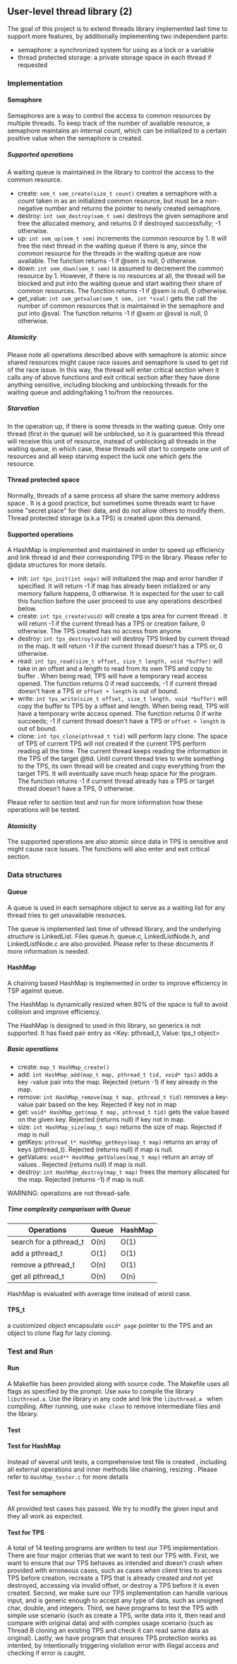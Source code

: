 ## User-level thread library (2)

The goal of this project is to extend threads library implemented last time
to support more features, by additionally implementing two independent parts:

* semaphore: a synchronized system for using as a lock or a variable
* thread protected storage: a private storage space in each thread if requested

### Implementation

#### Semaphore

Semaphores are a way to control the access to common resources by multiple
threads. To keep track of the number of available resource, a semaphore
maintains an internal count, which can be initialized to a certain
positive value when the semaphore is created.

##### Supported operations

A waiting queue is maintained in the library to control the access to the
common resource.

* create: `sem_t sem_create(size_t count)` creates a semaphore with a count
taken in as an initialized common resource, but must be a non-negative number
and returns the pointer to newly created semaphore.
* destroy: `int sem_destroy(sem_t sem)` destroys the given semaphore and free
the allocated memory, and returns 0 if destroyed successfully; -1 otherwise.
* up: `int sem_up(sem_t sem)` increments the common resource by 1. It will
free the next thread in the waiting queue if there is any, since the common
resource for the threads in the waiting queue are now available. The function
returns -1 if @sem is null, 0 otherwise.
* down: `int sem_down(sem_t sem)` is assumed to decrement the common
resource by 1. However, if there is no resources at all, the thread will be
blocked and put into the waiting queue and start waiting their share of
common resources. The function returns -1 if @sem is null, 0 otherwise.
* get_value: `int sem_getvalue(sem_t sem, int *sval)` gets the call the
number of common resources that is maintained in the semaphore and put into
@sval. The function returns -1 if @sem or @sval is null, 0 otherwise.

##### Atomicity

Please note all operations described above with semaphore is atomic since
shared resources might cause race issues and semaphore is used to get rid of
the race issue. In this way, the thread will enter critical section when it
calls any of above functions and exit critical section after they have done
anything sensitive, including blocking and unblocking threads for the waiting
queue and adding/taking 1 to/from the resources.

##### Starvation

In the operation up, if there is some threads in the waiting queue. Only one
thread (first in the queue) will be unblocked, so it is guaranteed this
thread will receive this unit of resource, instead of unblocking all threads
in the waiting queue, in which case, these threads will start to compete one
unit of resources and all keep starving expect the luck one which gets the
resource.

#### Thread protected space

Normally, threads of a same process all share the same memory address space
. It is a good practice, but sometimes some threads want to have some "secret
place" for their data, and do not allow others to modify them. Thread protected
storage (a.k.a TPS) is created upon this demand.

#### Supported operations

A HashMap is implemented and maintained in order to speed up efficiency and
link thread id and their corresponding TPS in the library. Please refer to
@data structures for more details.

* init: `int tps_init(int segv)` will initialized the map and error handler
if specified. It will return -1 if map has already been initialized or any
memory failure happens, 0 otherwise. It is expected for the user to call this
function before the user proceed to use any operations described below.
* create: `int tps_create(void)` will create a tps area for current thread
. It will return -1 if the current thread has a TPS or creation failure, 0
otherwise. The TPS created has no access from anyone.
* destroy: `int tps_destroy(void)` will destroy TPS linked by current thread
in the map. It will return -1 if the current thread doesn't has a TPS or, 0
otherwise.
* read: `int tps_read(size_t offset, size_t length, void *buffer)` will
take in an offset and a length to read from its own TPS and copy to buffer
. When being read, TPS will have a temporary read access opened. The function
returns 0 if read succeeds; -1 if current thread doesn't have a TPS or
 `offset + length` is out of bound.
* write: `int tps_write(size_t offset, size_t length, void *buffer)` will
copy the buffer to TPS by a offset and length. When being read, TPS will have
a temporary write access opened. The function returns 0 if write succeeds; -1
if current thread doesn't have a TPS or `offset + length` is out of bound.
* clone: `int tps_clone(pthread_t tid)` will perform lazy clone. The space of
TPS of current TPS will not created if the current TPS perform reading all
the time. The current thread keeps reading the information in the TPS of the
target @tid. Until current thread tries to write something to the TPS, its own 
thread will be created and copy everything from the target TPS. It will 
eventually save much heap space for the program. The function returns -1 if
current thread already has a TPS or target thread doesn't have a TPS, 0
otherwise.

Please refer to section test and run for more information how these
operations will be tested.

#### Atomicity

The supported operations are also atomic since data in TPS is sensitive and
might cause race issues. The functions will also enter and exit critical
section.

### Data structures

#### Queue

A queue is used in each semaphore object to serve as a waiting list for any
thread tries to get unavailable resources.

The queue is implemented last time of uthread library, and the underlying
structure is LinkedList. Files queue.h, queue.c, LinkedListNode.h, and
LinkedListNode.c are also provided. Please refer to these documents if more
 information is needed.

#### HashMap

A chaining based HashMap is implemented in order to improve efficiency in TSP
against queue.

The HashMap is dynamically resized when 80% of the space is full to avoid
 collision and improve efficiency.

The HashMap is designed to used in this library, so generics is not supported.
It has fixed pair entry as <Key: pthread_t, Value: tps_t object>

##### Basic operations
* create: `map_t HashMap_create()`
* add: `int HashMap_add(map_t map, pthread_t tid, void* tps)` adds a key
-value pair into the map. Rejected (return -1) if key already in the map.
* remove: `int HashMap_remove(map_t map, pthread_t tid)` removes a key-value
 pair based on the key. Rejected if key not in map
* get: `void* HashMap_get(map_t map, pthread_t tid)` gets the value based on
 the given key. Rejected (returns null) if key not in map.
* size: `int HashMap_size(map_t map)` returns the size of map. Rejected if
 map is null
* getKeys: `pthread_t* HashMap_getKeys(map_t map)` returns an array of keys
 (pthread_t). Rejected (returns null) if map is null.
* getValues: `void** HashMap_getValues(map_t map)` return an array of values
. Rejected (returns null) if map is null.
* destroy: `int HashMap_destroy(map_t map)` frees the memory allocated for the
 map. Rejected (returns -1) if map is null.

WARNING: operations are not thread-safe.

##### Time complexity comparison with Queue
|Operations|Queue|HashMap|
|----------|-----|-------|
|search for a pthread_t|O(n)|O(1)|
|add a pthread_t       |O(1)|O(1)|
|remove a pthread_t    |O(n)|O(1)|
|get all pthread_t     |O(n)|O(n)|

HashMap is evaluated with average time instead of worst case.

#### TPS_t
a customized object encapsulate `void* page` pointer to the TPS and an object
 to clone flag for lazy cloning.
 
### Test and Run

#### Run

A Makefile has been provided along with source code. The Makefile uses all
flags as specified by the prompt. Use `make` to compile the library
`libuthread.a`. Use the library in any code and link the `libuthread.a
` when compiling. After running, use `make clean` to remove intermediate
files and the library.

#### Test

#### Test for HashMap

Instead of several unit tests, a comprehensive test file is created
, including all external operations and inner methods like chaining, resizing
. Please refer to `HashMap_tester.c` for more details

#### Test for semaphore

All provided test cases has passed. We try to modify the given input and they
 all work as expected.

#### Test for TPS

A total of 14 testing programs are written to test our TPS implementation. There are four
major criterias that we want to test our TPS with. First, we want to ensure that our TPS 
behaves as intended and doesn't crash when provided with erroneous cases, such as
cases when client tries to access TPS before creation, recreate a TPS that is already
created and not yet destroyed, accessing via invalid offset, or destroy a TPS before 
it is even created. Second, we make sure our TPS implementation can handle various
input, and is generic enough to accept any type of data, such as unsigned char, double,
and integers. Third, we have programs to test the TPS with simple use scenario (such as
create a TPS, write data into it, then read and compare with original data) and with complex 
usage scenario (such as Thread B cloning an existing TPS and check it can read same data
as original). Lastly, we have program that ensures TPS protection works as intented, by 
intentionally triggering violation error with illegal access and checking if error is caught.
